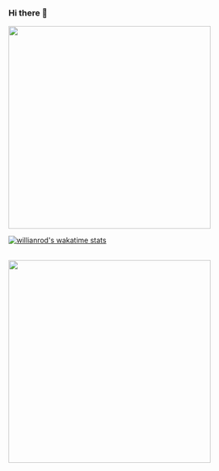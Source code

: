 ### Hi there 👋 


<!-- Miyankouh/Miyankouh** is a ✨ _special_ ✨ repository because its `README.md` (this file) appears on your GitHub profile.

Here are some ideas to get you started:

🔭 I'm currently learning Python
 🌱 I’m currently learning ...
 👯 I’m looking to collaborate on ...
 🤔 I’m looking for help with ...
 💬 Ask me about ...
 📫 How to reach me: ...
😄 Pronouns: ...
 ⚡ Fun fact: ... -->


<a href="https://github.com/Miyankouh">
<img align="center" src="https://github-readme-stats.vercel.app/api?username=Miyankouh&show_icons=true&count_private=true&include_all_commits=true" style="width:400px;" 
&theme=dracula/></a>

[![willianrod's wakatime stats](https://github-readme-stats.vercel.app/api/wakatime?username=Miyankouh)](https://github.com/anuraghazra/github-readme-stats)


<br/>
<a href="https://github.com/Miyankouh">
<img align="center" src="https://github-readme-stats.vercel.app/api/top-langs/?username=Miyankouh" style="width:400px;" 
&theme=dracula />
</a>

